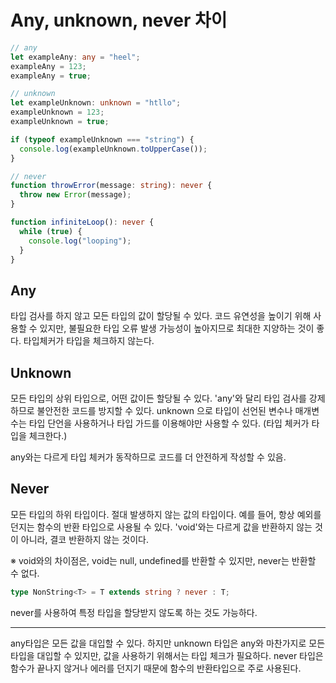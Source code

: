 # Any, unknown, never 차이

```ts
// any
let exampleAny: any = "heel";
exampleAny = 123;
exampleAny = true;

// unknown
let exampleUnknown: unknown = "htllo";
exampleUnknown = 123;
exampleUnknown = true;

if (typeof exampleUnknown === "string") {
  console.log(exampleUnknown.toUpperCase());
}

// never
function throwError(message: string): never {
  throw new Error(message);
}

function infiniteLoop(): never {
  while (true) {
    console.log("looping");
  }
}
```

## Any

타입 검사를 하지 않고 모든 타입의 값이 할당될 수 있다. 코드 유연성을 높이기 위해 사용할 수 있지만, 불필요한 타입 오류 발생 가능성이 높아지므로 최대한 지양하는 것이 좋다. 타입체커가 타입을 체크하지 않는다.

## Unknown

모든 타입의 상위 타입으로, 어떤 값이든 할당될 수 있다. 'any'와 달리 타입 검사를 강제하므로 불안전한 코드를 방지할 수 있다. unknown 으로 타입이 선언된 변수나 매개변수는 타입 단언을 사용하거나 타입 가드를 이용해야만 사용할 수 있다. (타입 체커가 타입을 체크한다.)

any와는 다르게 타입 체커가 동작하므로 코드를 더 안전하게 작성할 수 있음.

## Never

모든 타입의 하위 타입이다. 절대 발생하지 않는 값의 타입이다. 예를 들어, 항상 예외를 던지는 함수의 반환 타입으로 사용될 수 있다. 'void'와는 다르게 값을 반환하지 않는 것이 아니라, 결코 반환하지 않는 것이다.

※ void와의 차이점은, void는 null, undefined를 반환할 수 있지만, never는 반환할 수 없다.

```ts
type NonString<T> = T extends string ? never : T;
```

never를 사용하여 특정 타입을 할당받지 않도록 하는 것도 가능하다.

---

any타입은 모든 값을 대입할 수 있다. 하지만 unknown 타입은 any와 마찬가지로 모든 타입을 대입할 수 있지만, 값을 사용하기 위해서는 타입 체크가 필요하다. never 타입은 함수가 끝나지 않거나 에러를 던지기 때문에 함수의 반환타입으로 주로 사용된다.
